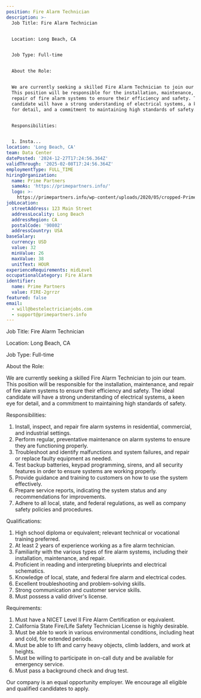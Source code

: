 ```yaml
---
position: Fire Alarm Technician
description: >-
  Job Title: Fire Alarm Technician


  Location: Long Beach, CA


  Job Type: Full-time


  About the Role:


  We are currently seeking a skilled Fire Alarm Technician to join our team.
  This position will be responsible for the installation, maintenance, and
  repair of fire alarm systems to ensure their efficiency and safety. The ideal
  candidate will have a strong understanding of electrical systems, a keen eye
  for detail, and a commitment to maintaining high standards of safety. 


  Responsibilities:


  1. Insta...
location: 'Long Beach, CA'
team: Data Center
datePosted: '2024-12-27T17:24:56.364Z'
validThrough: '2025-02-08T17:24:56.364Z'
employmentType: FULL_TIME
hiringOrganization:
  name: Prime Partners
  sameAs: 'https://primepartners.info/'
  logo: >-
    https://primepartners.info/wp-content/uploads/2020/05/cropped-Prime-Partners-Logo-NO-BG-1-1.png
jobLocation:
  streetAddress: 123 Main Street
  addressLocality: Long Beach
  addressRegion: CA
  postalCode: '90802'
  addressCountry: USA
baseSalary:
  currency: USD
  value: 32
  minValue: 26
  maxValue: 38
  unitText: HOUR
experienceRequirements: midLevel
occupationalCategory: Fire Alarm
identifier:
  name: Prime Partners
  value: FIRE-2grrzr
featured: false
email:
  - will@bestelectricianjobs.com
  - support@primepartners.info
---
```




Job Title: Fire Alarm Technician

Location: Long Beach, CA

Job Type: Full-time

About the Role:

We are currently seeking a skilled Fire Alarm Technician to join our team. This position will be responsible for the installation, maintenance, and repair of fire alarm systems to ensure their efficiency and safety. The ideal candidate will have a strong understanding of electrical systems, a keen eye for detail, and a commitment to maintaining high standards of safety. 

Responsibilities:

1. Install, inspect, and repair fire alarm systems in residential, commercial, and industrial settings.
2. Perform regular, preventative maintenance on alarm systems to ensure they are functioning properly.
3. Troubleshoot and identify malfunctions and system failures, and repair or replace faulty equipment as needed.
4. Test backup batteries, keypad programming, sirens, and all security features in order to ensure systems are working properly.
5. Provide guidance and training to customers on how to use the system effectively.
6. Prepare service reports, indicating the system status and any recommendations for improvements.
7. Adhere to all local, state, and federal regulations, as well as company safety policies and procedures.

Qualifications:

1. High school diploma or equivalent; relevant technical or vocational training preferred.
2. At least 2 years of experience working as a fire alarm technician.
3. Familiarity with the various types of fire alarm systems, including their installation, maintenance, and repair.
4. Proficient in reading and interpreting blueprints and electrical schematics.
5. Knowledge of local, state, and federal fire alarm and electrical codes.
6. Excellent troubleshooting and problem-solving skills.
7. Strong communication and customer service skills.
8. Must possess a valid driver's license.

Requirements:

1. Must have a NICET Level II Fire Alarm Certification or equivalent.
2. California State Fire/Life Safety Technician License is highly desirable.
3. Must be able to work in various environmental conditions, including heat and cold, for extended periods.
4. Must be able to lift and carry heavy objects, climb ladders, and work at heights.
5. Must be willing to participate in on-call duty and be available for emergency service.
6. Must pass a background check and drug test. 

Our company is an equal opportunity employer. We encourage all eligible and qualified candidates to apply.

